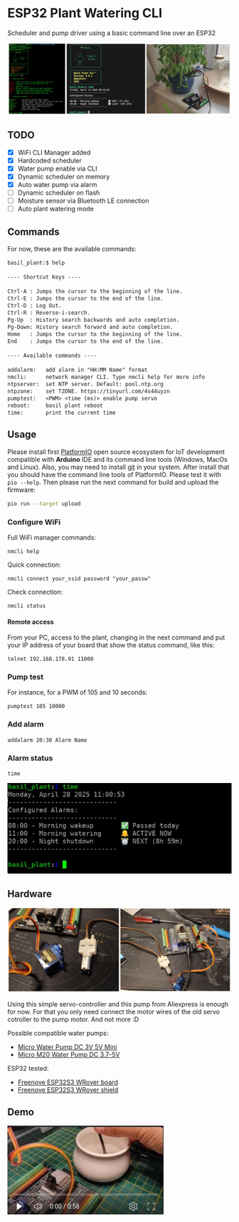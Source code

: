 # ESP32 Plant Watering CLI

Scheduler and pump driver using a basic command line over an ESP32

![esp32 plant watering collage](images/collage.jpg)

## TODO

- [x] WiFi CLI Manager added
- [x] Hardcoded scheduler
- [x] Water pump enable via CLI
- [x] Dynamic scheduler on memory
- [x] Auto water pump via alarm
- [ ] Dynamic scheduler on flash
- [ ] Moisture sensor via Bluetooth LE connection
- [ ] Auto plant watering mode

## Commands

For now, these are the available commands:

```shell
basil_plant:$ help

---- Shortcut Keys ----

Ctrl-A : Jumps the cursor to the beginning of the line.
Ctrl-E : Jumps the cursor to the end of the line.
Ctrl-D : Log Out.
Ctrl-R : Reverse-i-search.
Pg-Up  : History search backwards and auto completion.
Pg-Down: History search forward and auto completion.
Home   : Jumps the cursor to the beginning of the line.
End    : Jumps the cursor to the end of the line.

---- Available commands ----

addalarm: 	add alarm in "HH:MM Name" format
nmcli: 		network manager CLI. Type nmcli help for more info
ntpserver: 	set NTP server. Default: pool.ntp.org
ntpzone: 	set TZONE. https://tinyurl.com/4s44uyzn
pumptest: 	<PWM> <time (ms)> enable pump servo
reboot: 	basil plant reboot
time: 		print the current time
```

## Usage

Please install first [PlatformIO](http://platformio.org/) open source ecosystem for IoT development compatible with **Arduino** IDE and its command line tools (Windows, MacOs and Linux). Also, you may need to install [git](http://git-scm.com/) in your system. After install that you should have the command line tools of PlatformIO. Please test it with `pio --help`. Then please run the next command for build and upload the firmware:

```bash
pio run --target upload
```

### Configure WiFi

Full WiFi manager commands:

```shell
nmcli help
```

Quick connection:

```shell
nmcli connect your_ssid password "your_passw"
```

Check connection:

```shell
nmcli status
```

#### Remote access

From your PC, access to the plant, changing in the next command and put your IP address of your board that show the status command, like this:

```shell
telnet 192.168.178.91 11000
```

### Pump test

For instance, for a PWM of 105 and 10 seconds:

```shell
pumptest 105 10000
```

### Add alarm

```shell
addalarm 20:30 Alarm Name
```

### Alarm status

```shell
time
```

![ESP32 Plant Watering CLI](images/cli_alarm_status.jpg)

## Hardware

![esp32 plant watering](images/collage_hardware.jpg)

Using this simple servo-controller and this pump from Aliexpress is enough for now. For that you only need connect the motor wires of the old servo cotroller to the pump motor. And not more :D

Possible compatible water pumps:

- [Micro Water Pump DC 3V 5V Mini](https://s.click.aliexpress.com/e/_onhAe0V)
- [Micro M20 Water Pump DC 3.7-5V](https://s.click.aliexpress.com/e/_okmECet)

ESP32 tested:

- [Freenove ESP32S3 WRover board](https://www.amazon.de/FREENOVE-ESP32-S3-WROOM-Dual-Core-Microcontroller-Wireless/dp/B0BMQ8F7FN)
- [Freenove ESP32S3 WRover shield](https://www.amazon.de/-/en/Freenove-Breakout-ESP32-S3-Terminal-Outputs/dp/B0CD2512JV)

## Demo

[![ESP32S3 Plant Watering CLI video Demo](images/video_preview.jpg)](https://youtu.be/RiUBDuAdhD0)